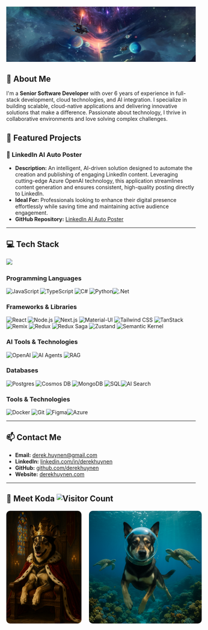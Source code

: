 ![Profile Banner](photos/banner.png)

## 🚀 About Me

I'm a **Senior Software Developer** with over 6 years of experience in full-stack development, cloud technologies, and AI integration. I specialize in building scalable, cloud-native applications and delivering innovative solutions that make a difference. Passionate about technology, I thrive in collaborative environments and love solving complex challenges.

## 🌟 Featured Projects

### 🤖 LinkedIn AI Auto Poster

- **Description:** An intelligent, AI-driven solution designed to automate the creation and publishing of engaging LinkedIn content. Leveraging cutting-edge Azure OpenAI technology, this application streamlines content generation and ensures consistent, high-quality posting directly to LinkedIn.
- **Ideal For:** Professionals looking to enhance their digital presence effortlessly while saving time and maintaining active audience engagement.
- **GitHub Repository:** [LinkedIn AI Auto Poster](https://github.com/derekhuynen/LinkedIn_AI_Auto_Poster)

---

## 💻 Tech Stack

![](https://github-readme-stats.vercel.app/api/top-langs/?username=derekhuynen&theme=dark&hide_border=true&include_all_commits=true&count_private=true&layout=compact)

### Programming Languages

![JavaScript](https://img.shields.io/badge/javascript-%23323330.svg?style=for-the-badge&logo=javascript&logoColor=%23F7DF1E) ![TypeScript](https://img.shields.io/badge/typescript-%23007ACC.svg?style=for-the-badge&logo=typescript&logoColor=white) ![C#](https://img.shields.io/badge/c%23-%23239120.svg?style=for-the-badge&logo=csharp&logoColor=white) ![Python](https://img.shields.io/badge/python-%233776AB.svg?style=for-the-badge&logo=python&logoColor=white)![.Net](https://img.shields.io/badge/.net-%235C2D91.svg?style=for-the-badge&logo=dotnet&logoColor=white)

### Frameworks & Libraries

![React](https://img.shields.io/badge/react-%2320232a.svg?style=for-the-badge&logo=react&logoColor=%2361DAFB) ![Node.js](https://img.shields.io/badge/node.js-%2343853D.svg?style=for-the-badge&logo=node.js&logoColor=white) ![Next.js](https://img.shields.io/badge/next.js-%23000000.svg?style=for-the-badge&logo=next.js&logoColor=white) ![Material-UI](https://img.shields.io/badge/material--ui-%230081CB.svg?style=for-the-badge&logo=material-ui&logoColor=white) ![Tailwind CSS](https://img.shields.io/badge/tailwindcss-%2338B2AC.svg?style=for-the-badge&logo=tailwind-css&logoColor=white) ![TanStack](https://img.shields.io/badge/tanstack-%23FF4154.svg?style=for-the-badge&logo=tanstack&logoColor=white) ![Remix](https://img.shields.io/badge/remix-%23000000.svg?style=for-the-badge&logo=remix&logoColor=white) ![Redux](https://img.shields.io/badge/redux-%23764ABC.svg?style=for-the-badge&logo=redux&logoColor=white) ![Redux Saga](https://img.shields.io/badge/redux--saga-%238DD6F9.svg?style=for-the-badge&logo=redux-saga&logoColor=white) ![Zustand](https://img.shields.io/badge/zustand-%23E5E5E5.svg?style=for-the-badge&logo=zustand&logoColor=black) ![Semantic Kernel](https://img.shields.io/badge/semantic%20kernel-%230072C6.svg?style=for-the-badge&logo=microsoftazure&logoColor=white)

### AI Tools & Technologies

![OpenAI](https://img.shields.io/badge/openai-%23430098.svg?style=for-the-badge&logo=openai&logoColor=white) ![AI Agents](https://img.shields.io/badge/ai%20agents-%23FF4154.svg?style=for-the-badge&logo=artificialintelligence&logoColor=white) ![RAG](https://img.shields.io/badge/rag-%230072C6.svg?style=for-the-badge&logo=knowledgegraph&logoColor=white)

### Databases

![Postgres](https://img.shields.io/badge/postgres-%23316192.svg?style=for-the-badge&logo=postgresql&logoColor=white) ![Cosmos DB](https://img.shields.io/badge/cosmos%20db-%230072C6.svg?style=for-the-badge&logo=microsoftazure&logoColor=white) ![MongoDB](https://img.shields.io/badge/mongodb-%2347A248.svg?style=for-the-badge&logo=mongodb&logoColor=white) ![SQL](https://img.shields.io/badge/sql-%2300758F.svg?style=for-the-badge&logo=amazon-dynamodb&logoColor=white)![AI Search](https://img.shields.io/badge/ai%20search-%230072C6.svg?style=for-the-badge&logo=microsoftazure&logoColor=white)

### Tools & Technologies

![Docker](https://img.shields.io/badge/docker-%230db7ed.svg?style=for-the-badge&logo=docker&logoColor=white) ![Git](https://img.shields.io/badge/git-%23F05033.svg?style=for-the-badge&logo=git&logoColor=white) ![Figma](https://img.shields.io/badge/figma-%23F24E1E.svg?style=for-the-badge&logo=figma&logoColor=white)![Azure](https://img.shields.io/badge/azure-%230072C6.svg?style=for-the-badge&logo=microsoftazure&logoColor=white)

---

## 📫 Contact Me

- **Email:** derek.huynen@gmail.com
- **LinkedIn:** [linkedin.com/in/derekhuynen](https://www.linkedin.com/in/derekhuynen)
- **GitHub:** [github.com/derekhuynen](https://www.github.com/derekhuynen)
- **Website:** [derekhuynen.com](https://www.derekhuynen.com)

---

## 🐾 Meet Koda ![Visitor Count](https://profile-counter.glitch.me/derekhuynen/count.svg)

<div style="display: flex; gap: 20px; margin-top: 20px;">
  <img src="photos/koda1.png" alt="King of the North" style="height: 300px; width: auto; border-radius: 10px;"/>
  <img src="photos/koda2.png" alt="Hawaii Vacation" style="height: 300px; width: auto; border-radius: 10px;"/>
</div>
